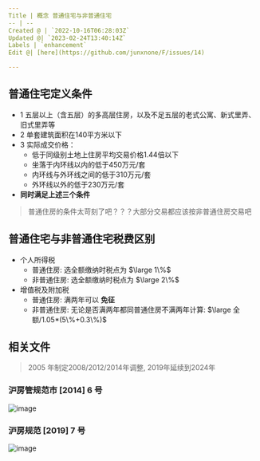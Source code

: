 ```yaml
---
Title | 概念 普通住宅与非普通住宅
-- | --
Created @ | `2022-10-16T06:28:03Z`
Updated @| `2023-02-24T13:40:14Z`
Labels | `enhancement`
Edit @| [here](https://github.com/junxnone/F/issues/14)

---
```



## 普通住宅定义条件

- 1 五层以上（含五层）的多高层住房，以及不足五层的老式公寓、新式里弄、旧式里弄等
- 2 单套建筑面积在140平方米以下
- 3 实际成交价格：
  - 低于同级别土地上住房平均交易价格1.44倍以下
  - 坐落于内环线以内的低于450万元/套
  - 内环线与外环线之间的低于310万元/套
  - 外环线以外的低于230万元/套
- **同时满足上述三个条件**

> 普通住房的条件太苛刻了吧？？？大部分交易都应该按非普通住房交易吧

## 普通住宅与非普通住宅税费区别

- 个人所得税
  - 普通住房: 选全额缴纳时税点为 $\large 1\%$
  - 非普通住房: 选全额缴纳时税点为 $\large 2\%$
- 增值税及附加税
  - 普通住房: 满两年可以 **免征**
  - 非普通住房: 无论是否满两年都同普通住房不满两年计算: $\large 全额/1.05*(5\%+0.3\%)$

## 相关文件
> 2005 年制定2008/2012/2014年调整, 2019年延续到2024年

### 沪房管规范市 [2014] 6 号

![image](https://user-images.githubusercontent.com/2216970/196021699-836b2693-0575-4fb1-9a65-1e7ec72ed929.png)

### 沪房规范 [2019] 7 号

![image](https://user-images.githubusercontent.com/2216970/196021852-ee4288c0-5620-40cc-9f35-199292e8c1b6.png)

